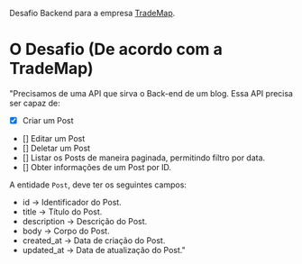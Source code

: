 Desafio Backend para a empresa [TradeMap](https://www.linkedin.com/company/trademaphub).

# O Desafio (De acordo com a TradeMap)

"Precisamos de uma API que sirva o Back-end de um blog. Essa API precisa ser capaz de:

- [x] Criar um Post
- [] Editar um Post
- [] Deletar um Post
- [] Listar os Posts de maneira paginada, permitindo filtro por data.
- [] Obter informações de um Post por ID.

A entidade `Post`, deve ter os seguintes campos:

- id -> Identificador do Post.
- title -> Título do Post.
- description -> Descrição do Post.
- body -> Corpo do Post.
- created_at -> Data de criação do Post.
- updated_at -> Data de atualização do Post."